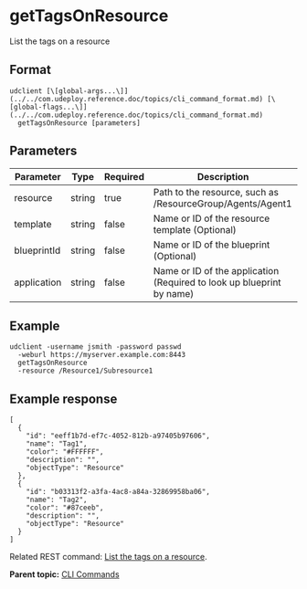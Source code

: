 # getTagsOnResource

List the tags on a resource

## Format

```
udclient [\[global-args...\]](../../com.udeploy.reference.doc/topics/cli_command_format.md) [\[global-flags...\]](../../com.udeploy.reference.doc/topics/cli_command_format.md)
  getTagsOnResource [parameters]
```

## Parameters

|Parameter|Type|Required|Description|
|---------|----|--------|-----------|
|resource|string|true|Path to the resource, such as /ResourceGroup/Agents/Agent1|
|template|string|false|Name or ID of the resource template \(Optional\)|
|blueprintId|string|false|Name or ID of the blueprint \(Optional\)|
|application|string|false|Name or ID of the application \(Required to look up blueprint by name\)|

## Example

```
udclient -username jsmith -password passwd 
  -weburl https://myserver.example.com:8443
  getTagsOnResource
  -resource /Resource1/Subresource1
```

## Example response

```
[
  {
    "id": "eeff1b7d-ef7c-4052-812b-a97405b97606",
    "name": "Tag1",
    "color": "#FFFFFF",
    "description": "",
    "objectType": "Resource"
  },
  {
    "id": "b03313f2-a3fa-4ac8-a84a-32869958ba06",
    "name": "Tag2",
    "color": "#87ceeb",
    "description": "",
    "objectType": "Resource"
  }
]
```

Related REST command: [List the tags on a resource](rest_cli_resource_tag_get.md).

**Parent topic:** [CLI Commands](../../com.udeploy.reference.doc/topics/cli_commands.md)

